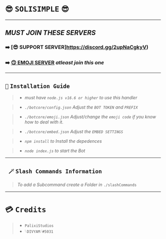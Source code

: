 # `😎` `SOLISIMPLE` `😎`
***
## *MUST JOIN THESE SERVERS*
### ➡️ [**😎 SUPPORT SERVER**]https://discord.gg/2upNaCgkyV) 
### ➡️ [**🙃 EMOJI SERVER**](https://discord.gg/k8qCH6F3Eb) *atleast join this one*

***

## `🔧` `Installation Guide`

> - *must have `node.js v16.6 or higher` to use this handler*


> - *`./botcore/config.json` Adjust the `BOT TOKEN` and `PREFIX`*


> - *`./botcore/emoji.json` Adjust/change the `emoji code` if you know how to deal with it.*


> - *`./botcore/embed.json` Adjust the `EMBED SETTINGS`*


> - *`npm install` to Install the depedences*


> - *`node index.js` to start the Bot*


***

## ` 🪄` `Slash Commands Information`

> *To add a Subcommand create a Folder in* `./slashCommands`

***

# `💳` `Credits`

> - `PalixiStudios` 
> - `𓆩DIVYAM𓆪#5031`
